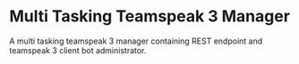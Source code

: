 # Multi Tasking Teamspeak 3 Manager
A multi tasking teamspeak 3 manager containing REST endpoint and teamspeak 3 client bot administrator.
